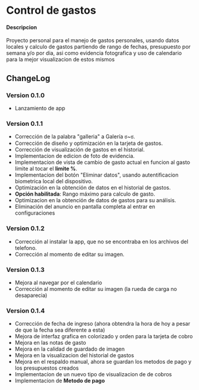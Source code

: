 # Control de gastos
#### Descripcion
Proyecto personal para el manejo de gastos personales, usando datos locales y calculo de gastos partiendo de rango de fechas, presupuesto por semana y/o por dia, asi como evidencia fotografica y uso de calendario para la mejor visualizacion de estos mismos

## ChangeLog
### Version 0.1.0
  - Lanzamiento de app
  
### Version 0.1.1
  - Corrección de la palabra "galleria" a Galería ಠ~ಠ.
  - Corrección de diseño y optimización en la tarjeta de gastos.
  - Corrección de visualización de gastos en el historial.
  - Implementacion de edicion de foto de evidencia.
  - Implementacion de vista de cambio de gasto actual en funcion al gasto limite al tocar el **limite %**.
  - Implementacion del botón "Eliminar datos", usando autentificacion biometrica local del dispositivo.
  - Optimización en la obtención de datos en el historial de gastos.
  - **Opción habilitada**: Rango máximo para calculo de gasto.
  - Optimizacion en la obtención de datos de gastos para su análisis.
  - Eliminación del anuncio en pantalla completa al entrar en configuraciones

### Version 0.1.2
  - Corrección al instalar la app, que no se encontraba en los archivos del telefono.
  - Corrección al momento de editar su imagen.

### Version 0.1.3
  - Mejora al navegar por el calendario
  - Corrección al momento de editar su imagen (la rueda de carga no desaparecia)
  
### Version 0.1.4
  - Corrección de fecha de ingreso (ahora obtendra la hora de hoy a pesar de que la fecha sea diferente a esta)
  - Mejora de interfaz grafica en colorizado y orden para la tarjeta de cobro
  - Mejora en las notas de gasto
  - Mejora en la calidad de guardado de imagen
  - Mejora en la visualizacion del historial de gastos
  - Mejora en el respaldo manual, ahora se guardan los metodos de pago y los presupuestos creados
  - Implementacion de un nuevo tipo de visualizacion de de cobros
  - Implementacion de **Metodo de pago**
